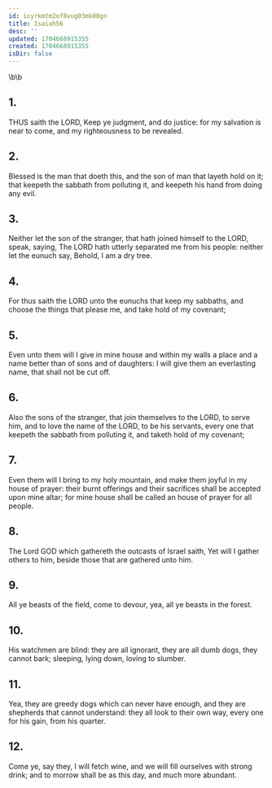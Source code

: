 ```yaml
---
id: icyrkmtm2of8vug03mk08gn
title: Isaiah56
desc: ''
updated: 1704668915355
created: 1704668915355
isDir: false
---
```

\b\b
## 1.
THUS saith the LORD, Keep ye judgment, and do justice: for my salvation is near to come, and my righteousness to be revealed.
## 2.
Blessed is the man that doeth this, and the son of man that layeth hold on it; that keepeth the sabbath from polluting it, and keepeth his hand from doing any evil.
## 3.
Neither let the son of the stranger, that hath joined himself to the LORD, speak, saying, The LORD hath utterly separated me from his people: neither let the eunuch say, Behold, I am a dry tree.
## 4.
For thus saith the LORD unto the eunuchs that keep my sabbaths, and choose the things that please me, and take hold of my covenant;
## 5.
Even unto them will I give in mine house and within my walls a place and a name better than of sons and of daughters: I will give them an everlasting name, that shall not be cut off.
## 6.
Also the sons of the stranger, that join themselves to the LORD, to serve him, and to love the name of the LORD, to be his servants, every one that keepeth the sabbath from polluting it, and taketh hold of my covenant;
## 7.
Even them will I bring to my holy mountain, and make them joyful in my house of prayer: their burnt offerings and their sacrifices shall be accepted upon mine altar; for mine house shall be called an house of prayer for all people.
## 8.
The Lord GOD which gathereth the outcasts of Israel saith, Yet will I gather others to him, beside those that are gathered unto him.
## 9.
All ye beasts of the field, come to devour, yea, all ye beasts in the forest.
## 10.
His watchmen are blind: they are all ignorant, they are all dumb dogs, they cannot bark; sleeping, lying down, loving to slumber.
## 11.
Yea, they are greedy dogs which can never have enough, and they are shepherds that cannot understand: they all look to their own way, every one for his gain, from his quarter.
## 12.
Come ye, say they, I will fetch wine, and we will fill ourselves with strong drink; and to morrow shall be as this day, and much more abundant.
